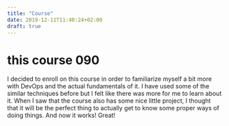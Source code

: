 ```yaml
---
title: "Course"
date: 2019-12-11T11:40:24+02:00
draft: true
---
```


# this course 090

I decided to enroll on this course in order to familiarize myself a bit more with DevOps and the actual fundamentals of it.
I have used some of the similar techniques before but I felt like there was more for me to learn about it. When I saw that the course also has some nice little project, I thought that it will be the perfect thing to actually get to know some proper ways of doing things. And now it works! Great!

